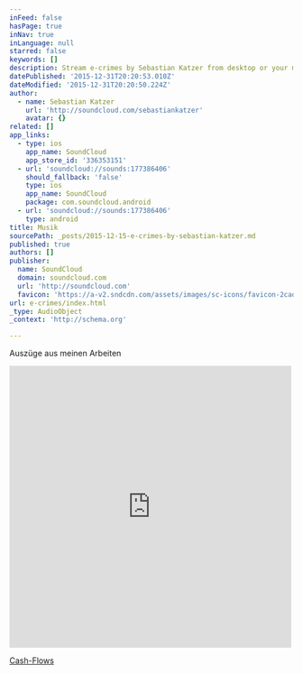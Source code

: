 ```yaml
---
inFeed: false
hasPage: true
inNav: true
inLanguage: null
starred: false
keywords: []
description: Stream e-crimes by Sebastian Katzer from desktop or your mobile device
datePublished: '2015-12-31T20:20:53.010Z'
dateModified: '2015-12-31T20:20:50.224Z'
author:
  - name: Sebastian Katzer
    url: 'http://soundcloud.com/sebastiankatzer'
    avatar: {}
related: []
app_links:
  - type: ios
    app_name: SoundCloud
    app_store_id: '336353151'
  - url: 'soundcloud://sounds:177386406'
    should_fallback: 'false'
    type: ios
    app_name: SoundCloud
    package: com.soundcloud.android
  - url: 'soundcloud://sounds:177386406'
    type: android
title: Musik
sourcePath: _posts/2015-12-15-e-crimes-by-sebastian-katzer.md
published: true
authors: []
publisher:
  name: SoundCloud
  domain: soundcloud.com
  url: 'http://soundcloud.com'
  favicon: 'https://a-v2.sndcdn.com/assets/images/sc-icons/favicon-2cadd14b.ico'
url: e-crimes/index.html
_type: AudioObject
_context: 'http://schema.org'

---
```

Auszüge aus meinen Arbeiten 

<iframe src="https://cdn.embedly.com/widgets/media.html?src=https%3A%2F%2Fw.soundcloud.com%2Fplayer%2F%3Fvisual%3Dtrue%26url%3Dhttp%253A%252F%252Fapi.soundcloud.com%252Ftracks%252F177386406%26show_artwork%3Dtrue&amp;url=https%3A%2F%2Fsoundcloud.com%2Fsebastiankatzer%2Fe-crimes&amp;image=http%3A%2F%2Fa1.sndcdn.com%2Fimages%2Ffb_placeholder.png%3F1450099995&amp;key=b7d04c9b404c499eba89ee7072e1c4f7&amp;type=text%2Fhtml&amp;schema=soundcloud" width="500" height="500" scrolling="no" frameborder="0" allowfullscreen="allowfullscreen" style=""></iframe>

[Cash-Flows][0]

[0]: https://thegrid.ai/neuerspuki/cash-flows/